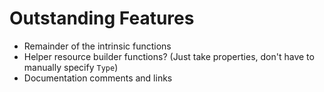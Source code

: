 # Outstanding Features

- Remainder of the intrinsic functions
- Helper resource builder functions? (Just take properties, don't have to manually specify `Type`)
- Documentation comments and links
